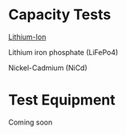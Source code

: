# Capacity Tests
[Lithium-Ion](Lithium-Ion/overview.md)

Lithium iron phosphate (LiFePo4)

Nickel-Cadmium (NiCd)

# Test Equipment

Coming soon